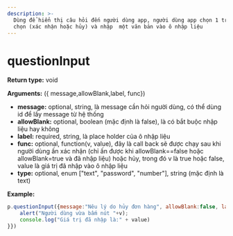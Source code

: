 ```yaml
---
description: >-
  Dùng để hiển thị câu hỏi đến người dùng app, người dùng app chọn 1 trong 2 lựa
  chọn (xác nhận hoặc hủy) và nhập  một văn bản vào ô nhập liệu
---
```


# questionInput

**Return type:** void

**Arguments:** ({ message,allowBlank,label, func})

* **message:** optional, string, là message cần hỏi người dùng, có thể dùng id để lấy message từ hệ thống
* **allowBlank:** optional, boolean (mặc định là false), là có bắt buộc nhập liệu hay không
* **label:** required, string, là place holder của ô nhập liệu
* **func:** optional, function(v, value), đây là call back sẽ được chạy sau khi người dùng ấn xác nhận (chỉ ấn được khi allowBlank==false hoặc allowBlank=true và đã nhập liệu) hoặc hủy, trong đó v là true hoặc false, value là giá trị đã nhập vào ô nhập liệu
* **type:** optional, enum \["text", "password", "number"], string (mặc định là text)

**Example:**

```javascript
p.questionInput({message:"Nêu lý do hủy đơn hàng", allowBlank:false, label:"Lý do", func:(v, value)=>{
    alert("Người dùng vừa bấm nút "+v);
    console.log("Giá trị đã nhập là:" + value)
}})
```
